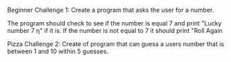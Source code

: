 Beginner Challenge 1: Create a program that asks the user for a number.

The program should check to see if the number is equal 7 and print "Lucky
number 7 ƞ" if it is. If the number is not equal to 7 it should print "Roll
Again

Pizza Challenge 2: Create of program that can guess a users number that is between 1 and 10 within 5 guesses.